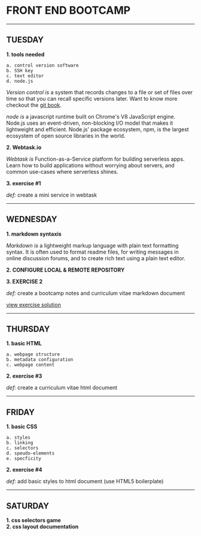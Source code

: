 # FRONT END BOOTCAMP
---

## TUESDAY

**1. tools needed**

    a. control version software
    b. SSH key
    c. text editor
    d. node.js

*Version control is* a system that records changes to a file or set of files over time so that you can recall specific versions later. Want to know more checkout the [git book](https://git-scm.com/book/en/v2).   

*node is* a javascript runtime built on Chrome's V8 JavaScript engine. Node.js uses an event-driven, non-blocking I/O model that makes it lightweight and efficient. Node.js' package ecosystem, npm, is the largest ecosystem of open source libraries in the world.

**2. Webtask.io**

*Webtask is* Function-as-a-Service platform for building serverless apps. Learn how to build applications without worrying about servers, and common use-cases where serverless shines.

**3. exercise #1**

*def:* create a mini service in webtask

---

## WEDNESDAY

**1. markdown syntaxis**

*Markdown is* a lightweight markup language with plain text formatting syntax. It is often used to format readme files, for writing messages in online discussion forums, and to create rich text using a plain text editor. 

**2. CONFIGURE LOCAL & REMOTE REPOSITORY**

**3. EXERCISE 2**

*def:* create a bootcamp notes and curriculum vitae markdown document

[view exercise solution](../bootcamp-notes)


---

## THURSDAY

**1. basic HTML**

    a. webpage structure
    b. metadata configuration
    c. webpage content

**2. exercise #3**

*def:* create a curriculum vitae html document

---

## FRIDAY

**1. basic CSS**

    a. styles
    b. linking
    c. selectors
    d. speudo-elements
    e. specficity

**2. exercise #4**

*def:* add basic styles to html document (use HTML5 boilerplate)

---

## SATURDAY

**1. css selectors game**  
**2. css layout documentation**


